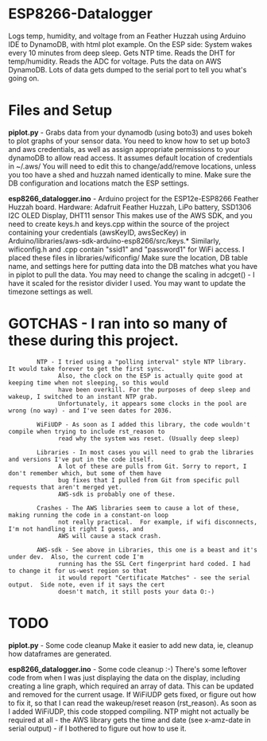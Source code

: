 # ESP8266-Datalogger
Logs temp, humidity, and voltage from an Feather Huzzah using Arduino IDE to DynamoDB, with html plot example.
    On the ESP side:
    System wakes every 10 minutes from deep sleep.
    Gets NTP time. Reads the DHT for temp/humidity. Reads the ADC for voltage.  Puts the data on AWS DynamoDB.
    Lots of data gets dumped to the serial port to tell you what's going on.

# Files and Setup
**piplot.py** - Grabs data from your dynamodb (using boto3) and uses bokeh to plot graphs of your sensor data. 
            You need to know how to set up boto3 and aws credentials, as well as assign appropriate permissions
            to your dynamoDB to allow read access. It assumes default location of credentials in ~/.aws/
            You will need to edit this to change/add/remove locations, unless you too have a shed and huzzah named
            identically to mine.
            Make sure the DB configuration and locations match the ESP settings.
            
**esp8266_datalogger.ino** - Arduino project for the ESP12e-ESP8266 Feather Huzzah board.
            Hardware: Adafruit Feather Huzzah, LiPo battery, SSD1306 I2C OLED Display, DHT11 sensor
            This makes use of the AWS SDK, and you need to create keys.h and keys.cpp within the source of the project
            containing your credentials (awsKeyID, awsSecKey) in Arduino/libraries/aws-sdk-arduino-esp8266/src/keys.*
            Similarly, wificonfig.h and .cpp contain "ssid1" and "password1" for WiFi access. I placed these files in
            libraries/wificonfig/
            Make sure the location, DB table name, and settings here for putting data into the DB matches what you 
            have in piplot to pull the data.
            You may need to change the scaling in adcget() - I have it scaled for the resistor divider I used.
            You may want to update the timezone settings as well.
            
# GOTCHAS - I ran into so many of these during this project.
            NTP - I tried using a "polling interval" style NTP library.  It would take forever to get the first sync.
                  Also, the clock on the ESP is actually quite good at keeping time when not sleeping, so this would
                  have been overkill. For the purposes of deep sleep and wakeup, I switched to an instant NTP grab.
                  Unfortunately, it appears some clocks in the pool are wrong (no way) - and I've seen dates for 2036.
                  
            WiFiUDP - As soon as I added this library, the code wouldn't compile when trying to include rst_reason to
                  read why the system was reset. (Usually deep sleep)
            
            Libraries - In most cases you will need to grab the libraries and versions I've put in the code itself.
                  A lot of these are pulls from Git. Sorry to report, I don't remember which, but some of them have
                  bug fixes that I pulled from Git from specific pull requests that aren't merged yet.
                  AWS-sdk is probably one of these.

            Crashes - The AWS libraries seem to cause a lot of these, making running the code in a constant-on loop
                  not really practical.  For example, if wifi disconnects, I'm not handling it right I guess, and 
                  AWS will cause a stack crash.
            
            AWS-sdk - See above in Libraries, this one is a beast and it's under dev.  Also, the current code I'm
                  running has the SSL Cert fingerprint hard coded. I had to change it for us-west region so that
                  it would report "Certificate Matches" - see the serial output.  Side note, even if it says the cert
                  doesn't match, it still posts your data O:-)
            

# TODO
**piplot.py** - Some code cleanup
    Make it easier to add new data, ie, cleanup how dataframes are generated.
                
**esp8266_datalogger.ino** - Some code cleanup :-)
    There's some leftover code from when I was just displaying the data on the display,
    including creating a line graph, which required an array of data. This can be updated and removed
    for the current usage.
    If WiFiUDP gets fixed, or figure out how to fix it, so that I can read the wakeup/reset reason (rst_reason).
    As soon as I added WiFiUDP, this code stopped compiling.
    NTP might not actually be required at all - the AWS library gets the time and date (see x-amz-date in
    serial output) - if I bothered to figure out how to use it.
            
